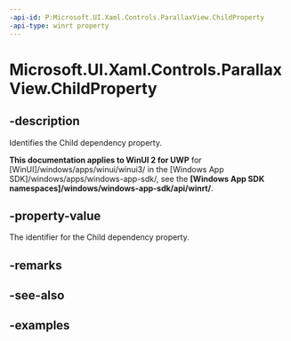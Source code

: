 ```yaml
---
-api-id: P:Microsoft.UI.Xaml.Controls.ParallaxView.ChildProperty
-api-type: winrt property
---
```

<!-- Property syntax.
public DependencyProperty ChildProperty { get; }
-->

# Microsoft.UI.Xaml.Controls.ParallaxView.ChildProperty


## -description

Identifies the Child dependency property.


**This documentation applies to WinUI 2 for UWP** for [WinUI]/windows/apps/winui/winui3/ in the [Windows App SDK]/windows/apps/windows-app-sdk/, see the **[Windows App SDK namespaces]/windows/windows-app-sdk/api/winrt/**.

## -property-value

The identifier for the Child dependency property.


## -remarks


## -see-also


## -examples


